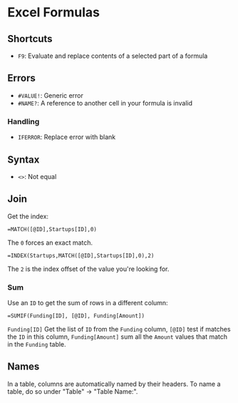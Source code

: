 # Excel Formulas

## Shortcuts

- `F9`: Evaluate and replace contents of a selected part of a formula

## Errors

- `#VALUE!`: Generic error
- `#NAME?`: A reference to another cell in your formula is invalid

### Handling

- `IFERROR`: Replace error with blank

## Syntax

- `<>`: Not equal

## Join

Get the index:

	=MATCH([@ID],Startups[ID],0)

The `0` forces an exact match.

	=INDEX(Startups,MATCH([@ID],Startups[ID],0),2)

The `2` is the index offset of the value you're looking for.

### Sum

Use an `ID` to get the sum of rows in a different column:

	=SUMIF(Funding[ID], [@ID], Funding[Amount])

`Funding[ID]` Get the list of `ID` from the `Funding` column, `[@ID]` test if matches the `ID` in this column, `Funding[Amount]` sum all the `Amount` values that match in the `Funding` table.

## Names

In a table, columns are automatically named by their headers. To name a table, do so under "Table" -> "Table Name:".
